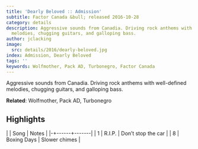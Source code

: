 ```yaml
---
title: 'Dearly Beloved :: Admission'
subtitle: Factor Canada &bull; released 2016-10-28
category: details
description: Aggressive sounds from Canadia. Driving rock anthems with well-defined
  melodies, chugging guitars, and galloping bass.
author: jclacking
image:
  src: details/2016/dearly-beloved.jpg
index: Admission, Dearly Beloved
tags: ''
keywords: Wolfmother, Pack AD, Turbonegro, Factor Canada
---
```

Aggressive sounds from Canadia. Driving rock anthems with well-defined melodies, chugging guitars, and galloping bass.<!--more-->

**Related**: Wolfmother, Pack AD, Turbonegro

## Highlights

| | Song | Notes |
|-+------+-------|
| 1 | R.I.P. | Don’t stop the car |
| 8 | Boxing Days | Slower chimes |


